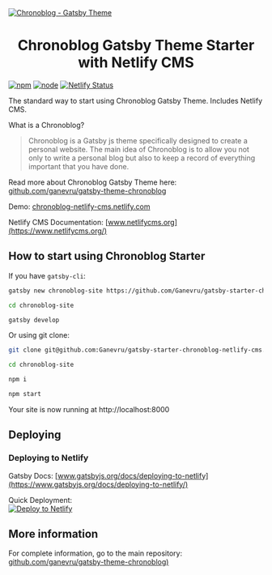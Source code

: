 <a href="https://chronoblog.netlify.com" target="_blank">
<img src="https://github.com/Ganevru/gatsby-theme-chronoblog/raw/master/assets/st-banner-chronoblog.png" alt="Chronoblog - Gatsby Theme" />
</a>

<h1 align="center">
Chronoblog Gatsby Theme Starter with Netlify CMS
</h1>

[![npm](https://img.shields.io/npm/v/gatsby-theme-chronoblog?color=brightgreen)](https://www.npmjs.com/package/gatsby-theme-chronoblog) [![node](https://img.shields.io/node/v/gatsby-theme-chronoblog)](https://www.npmjs.com/package/gatsby-theme-chronoblog) [![Netlify Status](https://api.netlify.com/api/v1/badges/ed253426-cae8-40fc-9647-28a8cd1f5a28/deploy-status)](https://app.netlify.com/sites/chronoblog-netlify-cms/deploys)

The standard way to start using Chronoblog Gatsby Theme. Includes Netlify CMS.

What is a Chronoblog?

> Chronoblog is a Gatsby js theme specifically designed to create a personal website. The main idea of ​​Chronoblog is to allow you not only to write a personal blog but also to keep a record of everything important that you have done.

Read more about Chronoblog Gatsby Theme here: [github.com/ganevru/gatsby-theme-chronoblog](https://github.com/Ganevru/gatsby-theme-chronoblog)

Demo: [chronoblog-netlify-cms.netlify.com](https://chronoblog-netlify-cms.netlify.com)

Netlify CMS Documentation: [www.netlifycms.org](https://www.netlifycms.org/)

## How to start using Chronoblog Starter

If you have `gatsby-cli`:

```sh
gatsby new chronoblog-site https://github.com/Ganevru/gatsby-starter-chronoblog-netlify-cms

cd chronoblog-site

gatsby develop
```

Or using git clone:

```sh
git clone git@github.com:Ganevru/gatsby-starter-chronoblog-netlify-cms.git chronoblog-site

cd chronoblog-site

npm i

npm start
```

Your site is now running at http://localhost:8000

## Deploying

### Deploying to Netlify

Gatsby Docs: [www.gatsbyjs.org/docs/deploying-to-netlify](https://www.gatsbyjs.org/docs/deploying-to-netlify/)

Quick Deployment:  
[![Deploy to Netlify](https://www.netlify.com/img/deploy/button.svg)](https://app.netlify.com/start/deploy?repository=https://github.com/Ganevru/gatsby-starter-chronoblog-netlify-cms)

## More information

For complete information, go to the main repository: [github.com/ganevru/gatsby-theme-chronoblog)](https://github.com/Ganevru/gatsby-theme-chronoblog)
